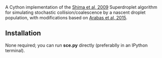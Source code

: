 A Cython implementation of the [Shima et al, 2009](http://dx.doi.org/10.1002/qj.441) Superdroplet algorithm for simulating stochastic collision/coalescence by a nascent droplet population, with modifications based on [Arabas et al, 2015](10.5194/gmd-8-1677-2015).

## Installation

None required; you can run **sce.py** directly (preferablly in an IPython terminal).

 